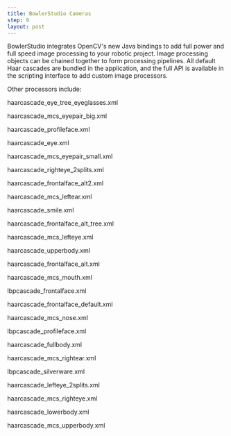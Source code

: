 ```yaml
---
title: BowlerStudio Cameras
step: 9
layout: post
---
```


BowlerStudio integrates OpenCV's new Java bindings to add full power and full speed image processing to your robotic project. 
Image processing objects can be chained together to form processing pipelines. All default Haar cascades are bundled in the application, and the full API is available in the scripting interface to add custom image processors. 




<script src="https://gist.github.com/madhephaestus/4db9defef935e2905690.js"></script>


Other processors include: 

haarcascade_eye_tree_eyeglasses.xml  

haarcascade_mcs_eyepair_big.xml 
   
haarcascade_profileface.xml

haarcascade_eye.xml           
        
haarcascade_mcs_eyepair_small.xml  

haarcascade_righteye_2splits.xml

haarcascade_frontalface_alt2.xml  
   
haarcascade_mcs_leftear.xml     
   
haarcascade_smile.xml

haarcascade_frontalface_alt_tree.xml  

haarcascade_mcs_lefteye.xml        

haarcascade_upperbody.xml

haarcascade_frontalface_alt.xml   
    
haarcascade_mcs_mouth.xml          

lbpcascade_frontalface.xml

haarcascade_frontalface_default.xml   

haarcascade_mcs_nose.xml 
          
lbpcascade_profileface.xml

haarcascade_fullbody.xml     
         
haarcascade_mcs_rightear.xml  
     
lbpcascade_silverware.xml

haarcascade_lefteye_2splits.xml  
     
haarcascade_mcs_righteye.xml

haarcascade_lowerbody.xml     
       
haarcascade_mcs_upperbody.xml
